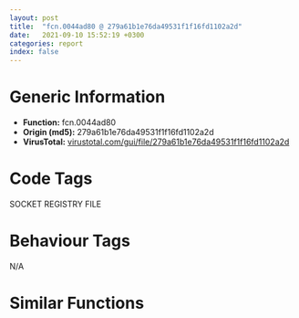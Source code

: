 ```yaml
---
layout: post
title:  "fcn.0044ad80 @ 279a61b1e76da49531f1f16fd1102a2d"
date:   2021-09-10 15:52:19 +0300
categories: report
index: false
---
```


# Generic Information
- **Function:** fcn.0044ad80
- **Origin (md5):** 279a61b1e76da49531f1f16fd1102a2d
- **VirusTotal:** [virustotal.com/gui/file/279a61b1e76da49531f1f16fd1102a2d][virustotal_ref]

# Code Tags
<span class="tag" id="SOCKET">SOCKET</span>
<span class="tag" id="REGISTRY">REGISTRY</span>
<span class="tag" id="FILE">FILE</span>


# Behaviour Tags
<span class="bhv-tag" id="na">N/A</span>

# Similar Functions
<script type="text/javascript" src="https://www.gstatic.com/charts/loader.js"></script>
<script type="text/javascript">

    google.charts.load('current', {'packages':['corechart']});
    google.charts.setOnLoadCallback(drawChart);

    function drawChart() {
    var data = new google.visualization.DataTable();
        data.addColumn('number', 'X');
        data.addColumn('number', 'Y');
        data.addColumn({type: 'string', role: 'tooltip', 'p': {'html': true}});
        data.addColumn({'type': 'string', 'role': 'style'});
        
        data.addRows([
    [-237.1348114013672, 2.619335174560547, '<b><a href="/report/fcn.0044ad80@279a61b1e76da49531f1f16fd1102a2d">fcn.0044ad80</a><br>@279a61b1e76da49531f1f16fd1102a2d</b><br>push ebp<br>mov ebp, esp<br>sub esp, 0x228<br>mov eax, dword[0x53ebd0]<br>xor eax, ebp<br>mov dword[ebp-0x14], eax<br>mov dword[ebp-0x228], ecx<br>mov dword[ebp-0xc], 0<br>lea eax, [ebp-4]<br>push eax<br>push 0x20019<br>push 0<br>push 0x10<br>mov ecx, 0x5427d8<br>call fcn.0044d7d0<br>push eax<br>push reloc.WS2_32.dll_accept<br>call dword[sym.imp.ADVAPI32.dll_RegOpenKeyExW]<br>mov dword[ebp-8], eax<br>cmp dword[ebp-8], 0<br>jne 0x44af18<br>cmp dword[ebp+8], 0<br>je 0x44aebc<br>cmp dword[ebp+0xc], 0<br>je 0x44aebc<br>xor ecx, ecx<br>mov word[ebp-0x220], cx<br>push 0x206<br>push 0<br>lea edx, [ebp-0x21e]<br>push edx<br>call fcn.00490b70<br>add esp, 0xc<br>mov dword[ebp-0x10], 0x208<br>lea eax, [ebp-0x10]<br>push eax<br>lea ecx, [ebp-0x220]<br>push ecx<br>push 0<br>push 0<br>push 0x4fb304<br>mov edx, dword[ebp-4]<br>push edx<br>call dword[sym.imp.ADVAPI32.dll_RegQueryValueExW]<br>mov dword[ebp-8], eax<br>cmp dword[ebp-8], 0<br>je 0x44ae45<br>mov eax, dword[ebp-4]<br>push eax<br>call dword[sym.imp.ADVAPI32.dll_RegCloseKey]<br>mov eax, 1<br>jmp 0x44af1d<br>lea ecx, [ebp-0x220]<br>push ecx<br>mov edx, dword[ebp+0xc]<br>push edx<br>mov eax, dword[ebp+8]<br>push eax<br>call fcn.00496ea2<br>add esp, 0xc<br>mov ecx, dword[ebp+8]<br>push ecx<br>call dword[sym.imp.SHLWAPI.dll_PathFileExistsW]<br>test eax, eax<br>jne 0x44ae88<br>xor edx, edx<br>mov eax, dword[ebp+8]<br>mov word[eax], dx<br>mov ecx, dword[ebp-4]<br>push ecx<br>call dword[sym.imp.ADVAPI32.dll_RegCloseKey]<br>mov eax, 1<br>jmp 0x44af1d<br>push str.X86_KuaiZip.exe<br>lea edx, [ebp-0x220]<br>push edx<br>call dword[sym.imp.SHLWAPI.dll_PathAppendW]<br>lea eax, [ebp-0x220]<br>push eax<br>call dword[sym.imp.SHLWAPI.dll_PathFileExistsW]<br>test eax, eax<br>jne 0x44aebc<br>mov ecx, dword[ebp-4]<br>push ecx<br>call dword[sym.imp.ADVAPI32.dll_RegCloseKey]<br>mov eax, 1<br>jmp 0x44af1d<br>cmp dword[ebp+0x10], 0<br>je 0x44af09<br>cmp dword[ebp+0x14], 0<br>je 0x44af09<br>mov edx, dword[ebp+0x14]<br>mov dword[ebp-0x224], edx<br>lea eax, [ebp-0x224]<br>push eax<br>mov ecx, dword[ebp+0x10]<br>push ecx<br>push 0<br>push 0<br>push str.version<br>mov edx, dword[ebp-4]<br>push edx<br>call dword[sym.imp.ADVAPI32.dll_RegQueryValueExW]<br>mov dword[ebp-8], eax<br>cmp dword[ebp-8], 0<br>je 0x44af09<br>mov eax, dword[ebp-4]<br>push eax<br>call dword[sym.imp.ADVAPI32.dll_RegCloseKey]<br>mov eax, 1<br>jmp 0x44af1d<br>mov ecx, dword[ebp-4]<br>push ecx<br>call dword[sym.imp.ADVAPI32.dll_RegCloseKey]<br>mov eax, dword[ebp-0xc]<br>jmp 0x44af1d<br>mov eax, 1<br>mov ecx, dword[ebp-0x14]<br>xor ecx, ebp<br>call fcn.00490ace<br>mov esp, ebp<br>pop ebp<br>ret 0x10<br><eoc> ', 'point { fill-color: #e0440e; }'],
[-105.02163696289062, 76.90247344970703, '<b><a href="/report/fcn.00456210@279a61b1e76da49531f1f16fd1102a2d">fcn.00456210</a><br>@279a61b1e76da49531f1f16fd1102a2d</b><br>push ebp<br>mov ebp, esp<br>sub esp, 0x20<br>mov dword[ebp-0x20], ecx<br>cmp dword[ebp+8], 0<br>jne 0x456229<br>mov eax, 1<br>jmp 0x456332<br>lea eax, [ebp-4]<br>push eax<br>push 1<br>push 0<br>push 0x4fe908<br>push reloc.OLEAUT32.dll_SysReAllocString<br>call dword[sym.imp.ADVAPI32.dll_RegOpenKeyExW]<br>mov dword[ebp-8], eax<br>cmp dword[ebp-8], 0<br>jne 0x45632d<br>lea ecx, [ebp-0xc]<br>push ecx<br>push 0<br>push 0<br>push 0<br>push str.ProgramW6432Dir<br>mov edx, dword[ebp-4]<br>push edx<br>call dword[sym.imp.ADVAPI32.dll_RegQueryValueExW]<br>mov dword[ebp-8], eax<br>cmp dword[ebp-8], 0<br>je 0x456284<br>mov eax, dword[ebp-4]<br>push eax<br>call dword[sym.imp.ADVAPI32.dll_RegCloseKey]<br>mov eax, 1<br>jmp 0x456332<br>mov ecx, dword[ebp-0xc]<br>add ecx, 1<br>mov dword[ebp-0xc], ecx<br>mov edx, dword[ebp-0xc]<br>push edx<br>call fcn.004571cd<br>add esp, 4<br>mov dword[ebp-0x14], eax<br>mov eax, dword[ebp-0x14]<br>mov dword[ebp-0x10], eax<br>cmp dword[ebp-0x10], 0<br>je 0x456323<br>lea ecx, [ebp-0xc]<br>push ecx<br>mov edx, dword[ebp-0x10]<br>push edx<br>push 0<br>push 0<br>push str.ProgramW6432Dir<br>mov eax, dword[ebp-4]<br>push eax<br>call dword[sym.imp.ADVAPI32.dll_RegQueryValueExW]<br>mov dword[ebp-8], eax<br>cmp dword[ebp-8], 0<br>je 0x4562ef<br>mov ecx, dword[ebp-4]<br>push ecx<br>call dword[sym.imp.ADVAPI32.dll_RegCloseKey]<br>mov edx, dword[ebp-0x10]<br>mov dword[ebp-0x18], edx<br>mov eax, dword[ebp-0x18]<br>push eax<br>call fcn.00490676<br>add esp, 4<br>mov eax, 1<br>jmp 0x456332<br>mov ecx, dword[ebp-0x10]<br>push ecx<br>mov edx, dword[ebp+0xc]<br>push edx<br>mov eax, dword[ebp+8]<br>push eax<br>call fcn.00496ea2<br>add esp, 0xc<br>mov ecx, dword[ebp-4]<br>push ecx<br>call dword[sym.imp.ADVAPI32.dll_RegCloseKey]<br>mov edx, dword[ebp-0x10]<br>mov dword[ebp-0x1c], edx<br>mov eax, dword[ebp-0x1c]<br>push eax<br>call fcn.00490676<br>add esp, 4<br>xor eax, eax<br>jmp 0x456332<br>mov ecx, dword[ebp-4]<br>push ecx<br>call dword[sym.imp.ADVAPI32.dll_RegCloseKey]<br>mov eax, 1<br>mov esp, ebp<br>pop ebp<br>ret 8<br><eoc> ', 'null'],
[-150.31590270996094, -115.38399505615234, '<b><a href="/report/fcn.00416cf0@279a61b1e76da49531f1f16fd1102a2d">fcn.00416cf0</a><br>@279a61b1e76da49531f1f16fd1102a2d</b><br>push ebp<br>mov ebp, esp<br>sub esp, 0x444<br>mov eax, dword[0x53ebd0]<br>xor eax, ebp<br>mov dword[ebp-0x18], eax<br>mov dword[ebp-0x14], 0<br>mov dword[ebp-0x22c], 0<br>mov dword[ebp-0x234], 0<br>mov dword[ebp-0x230], 0<br>mov dword[ebp-0x238], 0<br>mov dword[ebp-4], 0<br>mov dword[ebp-0x228], 0<br>xor eax, eax<br>mov word[ebp-0x440], ax<br>push 0x206<br>push 0<br>lea ecx, [ebp-0x43e]<br>push ecx<br>call fcn.00490b70<br>add esp, 0xc<br>xor edx, edx<br>mov word[ebp-0x220], dx<br>push 0x206<br>push 0<br>lea eax, [ebp-0x21e]<br>push eax<br>call fcn.00490b70<br>add esp, 0xc<br>mov dword[ebp-0x10], 0x104<br>mov dword[ebp-0x444], 1<br>lea ecx, [ebp-0x14]<br>push ecx<br>push 0x20019<br>push 0<br>push str.htmlfile<br>push 0x80000000<br>call dword[sym.imp.ADVAPI32.dll_RegOpenKeyExW]<br>mov dword[ebp-0x238], eax<br>cmp dword[ebp-0x238], 0<br>je 0x416dc3<br>xor eax, eax<br>jmp 0x416eb7<br>lea edx, [ebp-0x22c]<br>push edx<br>push 0x20019<br>push 0<br>push str.shell<br>mov eax, dword[ebp-0x14]<br>push eax<br>call dword[sym.imp.ADVAPI32.dll_RegOpenKeyExW]<br>mov dword[ebp-0x238], eax<br>cmp dword[ebp-0x238], 0<br>je 0x416df6<br>xor eax, eax<br>jmp 0x416eb7<br>lea ecx, [ebp-0x234]<br>push ecx<br>push 0x20019<br>push 0<br>push str.opencommand<br>mov edx, dword[ebp-0x22c]<br>push edx<br>call dword[sym.imp.ADVAPI32.dll_RegOpenKeyExW]<br>mov dword[ebp-0x238], eax<br>cmp dword[ebp-0x238], 0<br>je 0x416e2c<br>xor eax, eax<br>jmp 0x416eb7<br>mov dword[ebp-0x228], 0x104<br>mov dword[ebp-0xc], 1<br>lea eax, [ebp-0x228]<br>push eax<br>lea ecx, [ebp-0x440]<br>push ecx<br>lea edx, [ebp-0xc]<br>push edx<br>push 0<br>push 0x4f8bb4<br>mov eax, dword[ebp-0x234]<br>push eax<br>call dword[sym.imp.ADVAPI32.dll_RegQueryValueExW]<br>mov ecx, dword[ebp-0x22c]<br>push ecx<br>call dword[sym.imp.ADVAPI32.dll_RegCloseKey]<br>mov edx, dword[ebp-0x234]<br>push edx<br>call dword[sym.imp.ADVAPI32.dll_RegCloseKey]<br>lea eax, [ebp-0x440]<br>push eax<br>call fcn.004917f3<br>add esp, 4<br>mov dword[ebp-0x224], eax<br>mov ecx, dword[ebp+8]<br>push ecx<br>mov edx, dword[ebp-0x224]<br>push edx<br>call fcn.004197f0<br>add esp, 8<br>mov dword[ebp-8], eax<br>cmp dword[ebp-8], 0<br>jne 0x416eb2<br>xor eax, eax<br>jmp 0x416eb7<br>mov eax, 1<br>mov ecx, dword[ebp-0x18]<br>xor ecx, ebp<br>call fcn.00490ace<br>mov esp, ebp<br>pop ebp<br>ret <br><eoc> ', 'null'],
[-9.672733306884766, -156.40414428710938, '<b><a href="/report/fcn.00430420@279a61b1e76da49531f1f16fd1102a2d">fcn.00430420</a><br>@279a61b1e76da49531f1f16fd1102a2d</b><br>push ebp<br>mov ebp, esp<br>sub esp, 0x20<br>mov dword[ebp-0x20], ecx<br>cmp dword[ebp+8], 0<br>jne 0x430439<br>mov eax, 1<br>jmp 0x430542<br>lea eax, [ebp-4]<br>push eax<br>push 1<br>push 0<br>push str.SOFTWAREMicrosoftWindowsCurrentVersion<br>push reloc.OLEAUT32.dll_SysReAllocString<br>call dword[sym.imp.ADVAPI32.dll_RegOpenKeyExW]<br>mov dword[ebp-8], eax<br>cmp dword[ebp-8], 0<br>jne 0x43053d<br>lea ecx, [ebp-0xc]<br>push ecx<br>push 0<br>push 0<br>push 0<br>push str.ProgramW6432Dir<br>mov edx, dword[ebp-4]<br>push edx<br>call dword[sym.imp.ADVAPI32.dll_RegQueryValueExW]<br>mov dword[ebp-8], eax<br>cmp dword[ebp-8], 0<br>je 0x430494<br>mov eax, dword[ebp-4]<br>push eax<br>call dword[sym.imp.ADVAPI32.dll_RegCloseKey]<br>mov eax, 1<br>jmp 0x430542<br>mov ecx, dword[ebp-0xc]<br>add ecx, 1<br>mov dword[ebp-0xc], ecx<br>mov edx, dword[ebp-0xc]<br>push edx<br>call fcn.004571cd<br>add esp, 4<br>mov dword[ebp-0x14], eax<br>mov eax, dword[ebp-0x14]<br>mov dword[ebp-0x10], eax<br>cmp dword[ebp-0x10], 0<br>je 0x430533<br>lea ecx, [ebp-0xc]<br>push ecx<br>mov edx, dword[ebp-0x10]<br>push edx<br>push 0<br>push 0<br>push str.ProgramW6432Dir<br>mov eax, dword[ebp-4]<br>push eax<br>call dword[sym.imp.ADVAPI32.dll_RegQueryValueExW]<br>mov dword[ebp-8], eax<br>cmp dword[ebp-8], 0<br>je 0x4304ff<br>mov ecx, dword[ebp-4]<br>push ecx<br>call dword[sym.imp.ADVAPI32.dll_RegCloseKey]<br>mov edx, dword[ebp-0x10]<br>mov dword[ebp-0x18], edx<br>mov eax, dword[ebp-0x18]<br>push eax<br>call fcn.00490676<br>add esp, 4<br>mov eax, 1<br>jmp 0x430542<br>mov ecx, dword[ebp-0x10]<br>push ecx<br>mov edx, dword[ebp+0xc]<br>push edx<br>mov eax, dword[ebp+8]<br>push eax<br>call fcn.00496ea2<br>add esp, 0xc<br>mov ecx, dword[ebp-4]<br>push ecx<br>call dword[sym.imp.ADVAPI32.dll_RegCloseKey]<br>mov edx, dword[ebp-0x10]<br>mov dword[ebp-0x1c], edx<br>mov eax, dword[ebp-0x1c]<br>push eax<br>call fcn.00490676<br>add esp, 4<br>xor eax, eax<br>jmp 0x430542<br>mov ecx, dword[ebp-4]<br>push ecx<br>call dword[sym.imp.ADVAPI32.dll_RegCloseKey]<br>mov eax, 1<br>mov esp, ebp<br>pop ebp<br>ret 8<br><eoc> ', 'null'],
[14.690607070922852, -6.811495780944824, '<b><a href="/report/fcn.004168d0@279a61b1e76da49531f1f16fd1102a2d">fcn.004168d0</a><br>@279a61b1e76da49531f1f16fd1102a2d</b><br>push ebp<br>mov ebp, esp<br>sub esp, 0x450<br>mov eax, dword[0x53ebd0]<br>xor eax, ebp<br>mov dword[ebp-0x14], eax<br>mov dword[ebp-0x10], 0<br>mov dword[ebp-0x22c], 0<br>mov dword[ebp-0x234], 0<br>mov dword[ebp-0x230], 0<br>mov dword[ebp-0x23c], 0<br>mov dword[ebp-4], 0<br>mov dword[ebp-0x228], 0<br>xor eax, eax<br>mov word[ebp-0x448], ax<br>push 0x206<br>push 0<br>lea ecx, [ebp-0x446]<br>push ecx<br>call fcn.00490b70<br>add esp, 0xc<br>xor edx, edx<br>mov word[ebp-0x220], dx<br>push 0x206<br>push 0<br>lea eax, [ebp-0x21e]<br>push eax<br>call fcn.00490b70<br>add esp, 0xc<br>mov dword[ebp-0xc], 0x104<br>mov dword[ebp-0x44c], 1<br>lea ecx, [ebp-0x10]<br>push ecx<br>push 0x20019<br>push 0<br>push str.http<br>push 0x80000000<br>call dword[sym.imp.ADVAPI32.dll_RegOpenKeyExW]<br>mov dword[ebp-0x23c], eax<br>cmp dword[ebp-0x23c], 0<br>je 0x4169a3<br>xor eax, eax<br>jmp 0x416b00<br>lea edx, [ebp-0x22c]<br>push edx<br>push 0x20019<br>push 0<br>push str.shell<br>mov eax, dword[ebp-0x10]<br>push eax<br>call dword[sym.imp.ADVAPI32.dll_RegOpenKeyExW]<br>mov dword[ebp-0x23c], eax<br>cmp dword[ebp-0x23c], 0<br>je 0x4169d6<br>xor eax, eax<br>jmp 0x416b00<br>lea ecx, [ebp-0x234]<br>push ecx<br>push 0x20019<br>push 0<br>push str.open_command<br>mov edx, dword[ebp-0x22c]<br>push edx<br>call dword[sym.imp.ADVAPI32.dll_RegOpenKeyExW]<br>mov dword[ebp-0x23c], eax<br>cmp dword[ebp-0x23c], 0<br>je 0x416a0c<br>xor eax, eax<br>jmp 0x416b00<br>mov dword[ebp-0x228], 0x104<br>mov dword[ebp-8], 1<br>lea eax, [ebp-0x228]<br>push eax<br>lea ecx, [ebp-0x448]<br>push ecx<br>lea edx, [ebp-8]<br>push edx<br>push 0<br>push 0x4f8b24<br>mov eax, dword[ebp-0x234]<br>push eax<br>call dword[sym.imp.ADVAPI32.dll_RegQueryValueExW]<br>mov ecx, dword[ebp-0x22c]<br>push ecx<br>call dword[sym.imp.ADVAPI32.dll_RegCloseKey]<br>mov edx, dword[ebp-0x234]<br>push edx<br>call dword[sym.imp.ADVAPI32.dll_RegCloseKey]<br>lea eax, [ebp-0x448]<br>push eax<br>call fcn.004917f3<br>add esp, 4<br>mov dword[ebp-0x224], eax<br>push 0x4f8b28<br>mov ecx, dword[ebp-0x224]<br>push ecx<br>call fcn.004197f0<br>add esp, 8<br>mov dword[ebp-0x450], eax<br>cmp dword[ebp-0x450], 0<br>jne 0x416a99<br>xor eax, eax<br>jmp 0x416b00<br>mov edx, dword[ebp-0x450]<br>add edx, 2<br>mov dword[ebp-0x224], edx<br>mov eax, dword[ebp-0x224]<br>mov dword[ebp-0x238], eax<br>push 0x4f8b2c<br>mov ecx, dword[ebp-0x224]<br>push ecx<br>call fcn.004197f0<br>add esp, 8<br>mov dword[ebp-0x450], eax<br>cmp dword[ebp-0x450], 0<br>jne 0x416adb<br>xor eax, eax<br>jmp 0x416b00<br>xor edx, edx<br>mov eax, dword[ebp-0x450]<br>mov word[eax], dx<br>mov ecx, dword[ebp-0x238]<br>push ecx<br>call dword[sym.imp.SHLWAPI.dll_PathFileExistsW]<br>test eax, eax<br>jne 0x416afb<br>xor eax, eax<br>jmp 0x416b00<br>mov eax, 1<br>mov ecx, dword[ebp-0x14]<br>xor ecx, ebp<br>call fcn.00490ace<br>mov esp, ebp<br>pop ebp<br>ret <br><eoc> ', 'null'],

        ]);

    var options = {
        title: 'Similarity Plot',
        legend: 'none',
        colors: ['#dedbd9', '#e6693e', '#ec8f6e', '#f3b49f', '#f6c7b6'],
        tooltip: {isHtml: true, trigger: 'both'},
        explorer: {
        actions: ["dragToZoom", "rightClickToReset"],
        },
        chartArea: {
        width: '80%',
        height: '80%'
        },
        width: '100%',
        height: '100%'
    };

    var chart = new google.visualization.ScatterChart(document.getElementById('chart_div'));

    chart.draw(data, options);
    }
    
</script>


<div id="chart_div" style="width: 100%px; height: 100%;"></div>

# Disassembled Code
{% highlight nasm %}

push ebp
mov ebp, esp
sub esp, 0x228
mov eax, dword[0x53ebd0]
xor eax, ebp
mov dword[ebp-0x14], eax
mov dword[ebp-0x228], ecx
mov dword[ebp-0xc], 0
lea eax, [ebp-4]
push eax
push 0x20019
push 0
push 0x10
mov ecx, 0x5427d8
call fcn.0044d7d0
push eax
push reloc.WS2_32.dll_accept
call dword[sym.imp.ADVAPI32.dll_RegOpenKeyExW]
mov dword[ebp-8], eax
cmp dword[ebp-8], 0
jne 0x44af18
cmp dword[ebp+8], 0
je 0x44aebc
cmp dword[ebp+0xc], 0
je 0x44aebc
xor ecx, ecx
mov word[ebp-0x220], cx
push 0x206
push 0
lea edx, [ebp-0x21e]
push edx
call fcn.00490b70
add esp, 0xc
mov dword[ebp-0x10], 0x208
lea eax, [ebp-0x10]
push eax
lea ecx, [ebp-0x220]
push ecx
push 0
push 0
push 0x4fb304
mov edx, dword[ebp-4]
push edx
call dword[sym.imp.ADVAPI32.dll_RegQueryValueExW]
mov dword[ebp-8], eax
cmp dword[ebp-8], 0
je 0x44ae45
mov eax, dword[ebp-4]
push eax
call dword[sym.imp.ADVAPI32.dll_RegCloseKey]
mov eax, 1
jmp 0x44af1d
lea ecx, [ebp-0x220]
push ecx
mov edx, dword[ebp+0xc]
push edx
mov eax, dword[ebp+8]
push eax
call fcn.00496ea2
add esp, 0xc
mov ecx, dword[ebp+8]
push ecx
call dword[sym.imp.SHLWAPI.dll_PathFileExistsW]
test eax, eax
jne 0x44ae88
xor edx, edx
mov eax, dword[ebp+8]
mov word[eax], dx
mov ecx, dword[ebp-4]
push ecx
call dword[sym.imp.ADVAPI32.dll_RegCloseKey]
mov eax, 1
jmp 0x44af1d
push str.X86_KuaiZip.exe
lea edx, [ebp-0x220]
push edx
call dword[sym.imp.SHLWAPI.dll_PathAppendW]
lea eax, [ebp-0x220]
push eax
call dword[sym.imp.SHLWAPI.dll_PathFileExistsW]
test eax, eax
jne 0x44aebc
mov ecx, dword[ebp-4]
push ecx
call dword[sym.imp.ADVAPI32.dll_RegCloseKey]
mov eax, 1
jmp 0x44af1d
cmp dword[ebp+0x10], 0
je 0x44af09
cmp dword[ebp+0x14], 0
je 0x44af09
mov edx, dword[ebp+0x14]
mov dword[ebp-0x224], edx
lea eax, [ebp-0x224]
push eax
mov ecx, dword[ebp+0x10]
push ecx
push 0
push 0
push str.version
mov edx, dword[ebp-4]
push edx
call dword[sym.imp.ADVAPI32.dll_RegQueryValueExW]
mov dword[ebp-8], eax
cmp dword[ebp-8], 0
je 0x44af09
mov eax, dword[ebp-4]
push eax
call dword[sym.imp.ADVAPI32.dll_RegCloseKey]
mov eax, 1
jmp 0x44af1d
mov ecx, dword[ebp-4]
push ecx
call dword[sym.imp.ADVAPI32.dll_RegCloseKey]
mov eax, dword[ebp-0xc]
jmp 0x44af1d
mov eax, 1
mov ecx, dword[ebp-0x14]
xor ecx, ebp
call fcn.00490ace
mov esp, ebp
pop ebp
ret 0x10

{% endhighlight %}

[virustotal_ref]: https://www.virustotal.com/gui/file/279a61b1e76da49531f1f16fd1102a2d